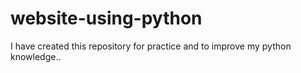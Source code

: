 # website-using-python
I have created this repository for practice and to improve my python knowledge..

